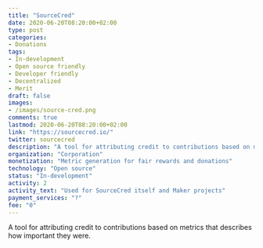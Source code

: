 ```yaml
---
title: "SourceCred"
date: 2020-06-20T08:20:00+02:00
type: post
categories:
- Donations
tags:
- In-development
- Open source friendly
- Developer friendly
- Decentralized
- Merit
draft: false
images:
- /images/source-cred.png
comments: true
lastmod: 2020-06-20T08:20:00+02:00
link: "https://sourcecred.io/"
twitter: sourcecred
description: "A tool for attributing credit to contributions based on metrics that describes how important they were."
organization: "Corporation"
monetization: "Metric generation for fair rewards and donations"
technology: "Open source"
status: "In-development"
activity: 2
activity_text: "Used for SourceCred itself and Maker projects"
payment_services: "?"
fee: "0"
---
```


A tool for attributing credit to contributions based on metrics that describes how important they were.<!--more-->

